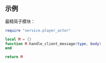 ## 示例
最精简子模块：

```lua
require "service.player_actor"

local M = {}
function M.handle_client_message(type, body)
end

return M
```